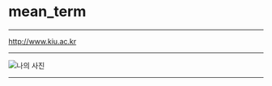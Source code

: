 # mean_term

----------------------

<http://www.kiu.ac.kr>

------------------------

![나의 사진](https://user-images.githubusercontent.com/102580691/164051686-75490c33-ea24-49b9-803e-160b6c5c3b9f.jpg)

-----------------------

